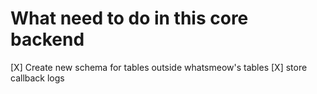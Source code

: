 # What need to do in this core backend
[X] Create new schema for tables outside whatsmeow's tables
[X] store callback logs